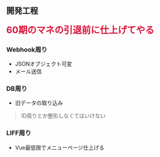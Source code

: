 ## 開発工程
<font color=crimson size=5>**60期のマネの引退前に仕上げてやる**</font>

### Webhook周り
- JSONオブジェクト可変
- メール送信

### DB周り
- 旧データの取り込み
> ID周りとか整形しなくてはいけない

### LIFF周り
- Vue最低限でメニューページ仕上げる
